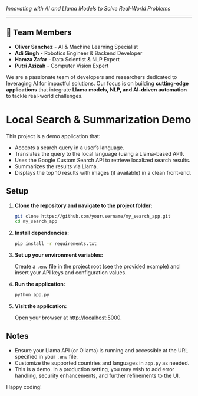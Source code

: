 *Innovating with AI and Llama Models to Solve Real-World Problems*

---

## 👥 Team Members

- **Oliver Sanchez** - AI & Machine Learning Specialist
- **Adi Singh** - Robotics Engineer & Backend Developer
- **Hamza Zafar** - Data Scientist & NLP Expert
- **Putri Azizah** - Computer Vision Expert

We are a passionate team of developers and researchers dedicated to leveraging AI for impactful solutions. Our focus is
on building **cutting-edge applications** that integrate **Llama models, NLP, and AI-driven automation** to tackle
real-world challenges.

# Local Search & Summarization Demo

This project is a demo application that:

- Accepts a search query in a user’s language.
- Translates the query to the local language (using a Llama-based API).
- Uses the Google Custom Search API to retrieve localized search results.
- Summarizes the results via Llama.
- Displays the top 10 results with images (if available) in a clean front-end.

## Setup

1. **Clone the repository and navigate to the project folder:**

   ```bash
   git clone https://github.com/yourusername/my_search_app.git
   cd my_search_app
   ```

2. **Install dependencies:**

   ```bash
   pip install -r requirements.txt
   ```

3. **Set up your environment variables:**

   Create a `.env` file in the project root (see the provided example) and insert your API keys and configuration
   values.

4. **Run the application:**

   ```bash
   python app.py
   ```

5. **Visit the application:**

   Open your browser at [http://localhost:5000](http://localhost:5000).

## Notes

- Ensure your Llama API (or Ollama) is running and accessible at the URL specified in your `.env` file.
- Customize the supported countries and languages in `app.py` as needed.
- This is a demo. In a production setting, you may wish to add error handling, security enhancements, and further
  refinements to the UI.

Happy coding!
